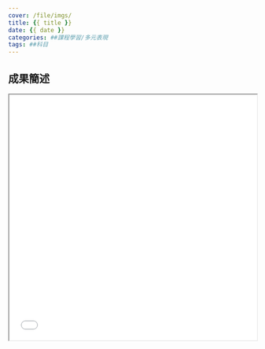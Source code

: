 ```yaml
---
cover: /file/imgs/
title: {{ title }}
date: {{ date }}
categories: ##課程學習/多元表現
tags: ##科目
---
```

## 成果簡述

<iframe src="/lib/pdf/viewer?file=/file/pdf/" width=100% height=500px></iframe> 
